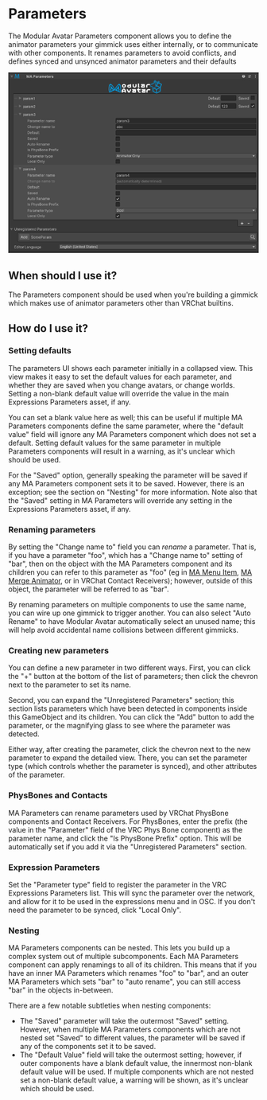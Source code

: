 ﻿# Parameters

The Modular Avatar Parameters component allows you to define the animator parameters your gimmick uses either internally,
or to communicate with other components. It renames parameters to avoid conflicts, and defines synced and unsynced
animator parameters and their defaults

![Parameters UI](parameters.png)


## When should I use it?

The Parameters component should be used when you're building a gimmick which makes use of animator parameters other
than VRChat builtins.

## How do I use it?

### Setting defaults

The parameters UI shows each parameter initially in a collapsed view. This view makes it easy to set the default values
for each parameter, and whether they are saved when you change avatars, or change worlds. Setting a non-blank default
value will override the value in the main Expressions Parameters asset, if any.

You can set a blank value here as well; this can be useful if multiple MA Parameters components define the same
parameter, where the "default value" field will ignore any MA Parameters component which does not set a default.
Setting default values for the same parameter in multiple Parameters components will result in a warning, as it's
unclear which should be used.

For the "Saved" option, generally speaking the parameter will be saved if any MA Parameters component sets it to be
saved. However, there is an exception; see the section on "Nesting" for more information. Note also that the "Saved"
setting in MA Parameters will override any setting in the Expressions Parameters asset, if any.

### Renaming parameters

By setting the "Change name to" field you can _rename_ a parameter. That is, if you have a parameter "foo", which has
a "Change name to" setting of "bar", then on the object with the MA Parameters component and its children you can
refer to this parameter as "foo" (eg in [MA Menu Item](menu-item.md), [MA Merge Animator](merge-animator.md), or in
VRChat Contact Receivers); however, outside of this object, the parameter will be referred to as "bar".

By renaming parameters on multiple components to use the same name, you can wire up one gimmick to trigger another.
You can also select "Auto Rename" to have Modular Avatar automatically select an unused name; this will help avoid
accidental name collisions between different gimmicks.

### Creating new parameters

You can define a new parameter in two different ways. First, you can click the "+" button at the bottom of the list of
parameters; then click the chevron next to the parameter to set its name.

Second, you can expand the "Unregistered Parameters" section; this section lists parameters which have been
detected in components inside this GameObject and its children. You can click the "Add" button to add the parameter,
or the magnifying glass to see where the parameter was detected.

Either way, after creating the parameter, click the chevron next to the new parameter to expand the detailed view.
There, you can set the parameter type (which controls whether the parameter is synced), and other attributes of the
parameter.

### PhysBones and Contacts

MA Parameters can rename parameters used by VRChat PhysBone components and Contact Receivers. For PhysBones, enter the
prefix (the value in the "Parameter" field of the VRC Phys Bone component) as the parameter name, and click the
"Is PhysBone Prefix" option. This will be automatically set if you add it via the "Unregistered Parameters" section.

### Expression Parameters

Set the "Parameter type" field to register the parameter in the VRC Expressions Parameters list. This will sync the
parameter over the network, and allow for it to be used in the expressions menu and in OSC. If you don't need the
parameter to be synced, click "Local Only". 

### Nesting

MA Parameters components can be nested. This lets you build up a complex system out of multiple subcomponents. Each
MA Parameters component can apply renamings to all of its children. This means that if you have an inner MA Parameters
which renames "foo" to "bar", and an outer MA Parameters which sets "bar" to "auto rename", you can still access "bar"
in the objects in-between.

There are a few notable subtleties when nesting components:

* The "Saved" parameter will take the outermost "Saved" setting. However, when multiple MA Parameters components which
  are not nested set "Saved" to different values, the parameter will be saved if any of the components set it to be
  saved.
* The "Default Value" field will take the outermost setting; however, if outer components have a blank default value,
  the innermost non-blank default value will be used. If multiple components which are not nested set a non-blank
  default value, a warning will be shown, as it's unclear which should be used.